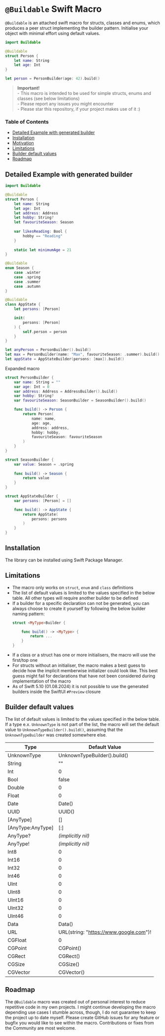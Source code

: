 # `@Buildable` Swift Macro
`@Buildable` is an attached swift macro for structs, classes and enums, which produces a peer struct implementing the builder pattern. Initialise your object with minimal effort using default values.
```swift
import Buildable

@Buildable
struct Person {
    let name: String
    let age: Int
}

let person = PersonBuilder(age: 42).build()
```

> **Important!**
    <br>- This macro is intended to be used for simple structs, enums and classes (see below limitations)
    <br>- Please report any issues you might encounter
    <br>- Please star this repository, if your project makes use of it :) 

### Table of Contents
- [Detailed Example with generated builder](#Detailed-Example-with-generated-builder)
- [Installation](#Installation)
- [Motivation](#Motivation)
- [Limitations](#Limitations)
- [Builder default values](#Builder-default-values)
- [Roadmap](#Roadmap)

## Detailed Example with generated builder
```swift
import Buildable

@Buildable
struct Person {
    let name: String
    let age: Int
    let address: Address
    let hobby: String?
    let favouriteSeason: Season
    
    var likesReading: Bool {
        hobby == "Reading" 
    }
    
    static let minimumAge = 21
}

@Buildable
enum Season {
    case .winter
    case .spring
    case .summer
    case .autumn
}

@Buildable
class AppState {
    let persons: [Person]

    init(
        persons: [Person]
    ) {
        self.person = person
    }
}

let anyPerson = PersonBuilder().build()
let max = PersonBuilder(name: "Max", favouriteSeason: .summer).build()
let appState = AppStateBuilder(persons: [max]).build()
```
Expanded macro
```swift
struct PersonBuilder {
    var name: String = ""
    var age: Int = 0
    var address: Address = AddressBuilder().build()
    var hobby: String?
    var favouriteSeason: SeasonBuilder = SeasonBuilder().build()

    func build() -> Person {
        return Person(
            name: name,
            age: age,
            address: address,
            hobby: hobby,
            favouriteSeason: favouriteSeason
        )
    }
}

struct SeasonBuilder {
    var value: Season = .spring
    
    func build() -> Season {
        return value
    }
}

struct AppStateBuilder {
    var persons: [Person] = []

    func build() -> AppState {
        return AppState(
            persons: persons
        )
    }
}
```

## Installation
The library can be installed using Swift Package Manager.

## Limitations
- The macro only works on `struct`, `enum` and `class` definitions
- The list of default values is limited to the values specified in the below table. All other types will require another builder to be defined
- If a builder for a specific declaration can not be generated, you can always choose to create it yourself by following the below builder naming pattern:
    ```swift
    struct <MyType>Builder {

        func build() -> <MyType> {
            return ...
        }
    }
    ```
- If a class or a struct has one or more initialisers, the macro will use the first/top one
- For structs without an initialiser, the macro makes a best guess to decide how the implicit memberwise initializer could look like. This best guess might fail for declarations that have not been considered during implementation of the macro
- As of Swift 5.10 (01.08.2024) it is not possible to use the generated builders inside the SwiftUI `#Preview` closure

## Builder default values
The list of default values is limited to the values specified in the below table. 
If a type e.x. `UnknownType` is not part of the list, the macro will set the default value to `UnknownTypeBuilder().build()`, 
assuming that the `UnknownTypeBuilder` was created somewhere else.

| Type | Default Value |
| - | - |
| UnknownType | UnknownTypeBuilder().build() |
| String | "" |
| Int | 0 |
| Bool | false |
| Double | 0 |
| Float | 0 |
| Date | Date() |
| UUID | UUID() |
| [AnyType] | [] |
| [AnyType:AnyType] | [:] |
| AnyType? | *(implicitly nil)* |
| AnyType! | *(implicitly nil)* |
| Int8 | 0 |
| Int16 | 0 |
| Int32 | 0 |
| Int46 | 0 |
| UInt | 0 |
| UInt8 | 0 |
| UInt16 | 0 |
| UInt32 | 0 |
| UInt46 | 0 |
| Data | Data() |
| URL | URL(string: "https://www.google.com")! |
| CGFloat | 0 |
| CGPoint | CGPoint() |
| CGRect | CGRect() |
| CGSize | CGSize() |
| CGVector | CGVector() |


## Roadmap

The `@Buildable` macro was created out of personal interest to reduce repetitive code in my own projects. I might continue developing the macro depending use cases I stumble across, though, I do not guarantee to keep the project up to date myself. Please create GitHub issues for any feature or bugfix you would like to see within the macro. Contributions or fixes from the Community are most welcome.
